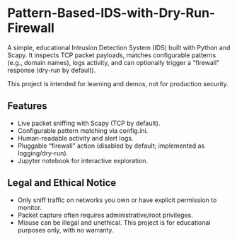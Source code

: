 # Pattern-Based-IDS-with-Dry-Run-Firewall
A simple, educational Intrusion Detection System (IDS) built with Python and Scapy. It inspects TCP packet payloads, matches configurable patterns (e.g., domain names), logs activity, and can optionally trigger a “firewall” response (dry-run by default).

This project is intended for learning and demos, not for production security.

## Features
- Live packet sniffing with Scapy (TCP by default).
- Configurable pattern matching via config.ini.
- Human-readable activity and alert logs.
- Pluggable “firewall” action (disabled by default; implemented as logging/dry-run).
- Jupyter notebook for interactive exploration.

## Legal and Ethical Notice
- Only sniff traffic on networks you own or have explicit permission to monitor.
- Packet capture often requires administrative/root privileges.
- Misuse can be illegal and unethical. This project is for educational purposes only, with no warranty.
